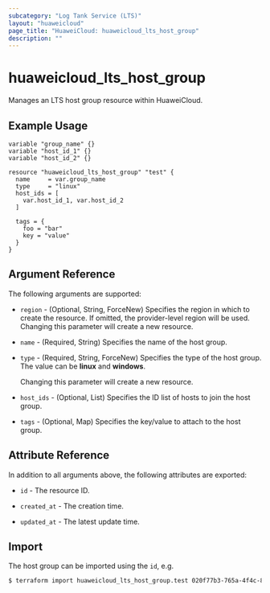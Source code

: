 ```yaml
---
subcategory: "Log Tank Service (LTS)"
layout: "huaweicloud"
page_title: "HuaweiCloud: huaweicloud_lts_host_group"
description: ""
---
```


# huaweicloud_lts_host_group

Manages an LTS host group resource within HuaweiCloud.

## Example Usage

```hcl
variable "group_name" {}
variable "host_id_1" {}
variable "host_id_2" {}

resource "huaweicloud_lts_host_group" "test" {
  name     = var.group_name
  type     = "linux"
  host_ids = [
    var.host_id_1, var.host_id_2
  ]

  tags = {
    foo = "bar"
    key = "value"
  }
}
```

## Argument Reference

The following arguments are supported:

* `region` - (Optional, String, ForceNew) Specifies the region in which to create the resource.
  If omitted, the provider-level region will be used. Changing this parameter will create a new resource.

* `name` - (Required, String) Specifies the name of the host group.

* `type` - (Required, String, ForceNew) Specifies the type of the host group.
  The value can be **linux** and **windows**.

  Changing this parameter will create a new resource.

* `host_ids` - (Optional, List) Specifies the ID list of hosts to join the host group.

* `tags` - (Optional, Map) Specifies the key/value to attach to the host group.

## Attribute Reference

In addition to all arguments above, the following attributes are exported:

* `id` - The resource ID.

* `created_at` - The creation time.

* `updated_at` - The latest update time.

## Import

The host group can be imported using the `id`, e.g.

```bash
$ terraform import huaweicloud_lts_host_group.test 020f77b3-765a-4f4c-8d67-c5de35576d14
```
